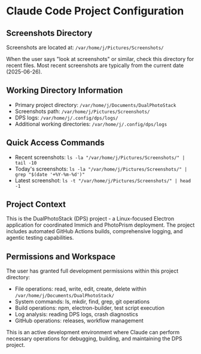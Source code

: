 # Claude Code Project Configuration

## Screenshots Directory
Screenshots are located at: `/var/home/j/Pictures/Screenshots/`

When the user says "look at screenshots" or similar, check this directory for recent files.
Most recent screenshots are typically from the current date (2025-06-26).

## Working Directory Information
- Primary project directory: `/var/home/j/Documents/DualPhotoStack`
- Screenshots path: `/var/home/j/Pictures/Screenshots/`
- DPS logs: `/var/home/j/.config/dps/logs/`
- Additional working directories: `/var/home/j/.config/dps/logs`

## Quick Access Commands
- Recent screenshots: `ls -la "/var/home/j/Pictures/Screenshots/" | tail -10`
- Today's screenshots: `ls -la "/var/home/j/Pictures/Screenshots/" | grep "$(date '+%Y-%m-%d')"`
- Latest screenshot: `ls -t "/var/home/j/Pictures/Screenshots/" | head -1`

## Project Context
This is the DualPhotoStack (DPS) project - a Linux-focused Electron application for coordinated Immich and PhotoPrism deployment. The project includes automated GitHub Actions builds, comprehensive logging, and agentic testing capabilities.

## Permissions and Workspace
The user has granted full development permissions within this project directory:
- File operations: read, write, edit, create, delete within `/var/home/j/Documents/DualPhotoStack/`
- System commands: ls, mkdir, find, grep, git operations
- Build operations: npm, electron-builder, test script execution
- Log analysis: reading DPS logs, crash diagnostics
- GitHub operations: releases, workflow management

This is an active development environment where Claude can perform necessary operations for debugging, building, and maintaining the DPS project.